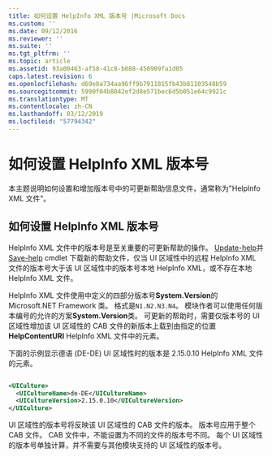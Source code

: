 ```yaml
---
title: 如何设置 HelpInfo XML 版本号 |Microsoft Docs
ms.custom: ''
ms.date: 09/12/2016
ms.reviewer: ''
ms.suite: ''
ms.tgt_pltfrm: ''
ms.topic: article
ms.assetid: 93a00463-af58-41c8-b088-450909fa1d05
caps.latest.revision: 6
ms.openlocfilehash: d69e8a734aa96ff9b7911815fb43b81103548b59
ms.sourcegitcommit: 5990f04b8042ef2d8e571bec6d5b051e64c9921c
ms.translationtype: MT
ms.contentlocale: zh-CN
ms.lasthandoff: 03/12/2019
ms.locfileid: "57794342"
---
```

# <a name="how-to-set-helpinfo-xml-version-numbers"></a>如何设置 HelpInfo XML 版本号

本主题说明如何设置和增加版本号中的可更新帮助信息文件，通常称为"HelpInfo XML 文件"。

## <a name="how-to-set-helpinfo-xml-version-numbers"></a>如何设置 HelpInfo XML 版本号

HelpInfo XML 文件中的版本号是至关重要的可更新帮助的操作。 [Update-help](/powershell/module/Microsoft.PowerShell.Core/Update-Help)并[Save-help](/powershell/module/Microsoft.PowerShell.Core/Update-Help) cmdlet 下载新的帮助文件，仅当 UI 区域性中的远程 HelpInfo XML 文件的版本号大于该 UI 区域性中的版本号本地 HelpInfo XML，或不存在本地 HelpInfo XML 文件。

HelpInfo XML 文件使用中定义的四部分版本号**System.Version**的 Microsoft.NET Framework 类。 格式是`N1.N2.N3.N4`。 模块作者可以使用任何版本编号的允许的方案**System.Version**类。 可更新的帮助时，需要仅版本号的 UI 区域性增加该 UI 区域性的 CAB 文件的新版本上载到由指定的位置**HelpContentURI** HelpInfo XML 文件中的元素。

下面的示例显示德语 (DE-DE) UI 区域性时的版本是 2.15.0.10 HelpInfo XML 文件的元素。

```xml

<UICulture>
  <UICultureName>de-DE</UICultureName>
  <UICultureVersion>2.15.0.10</UICultureVersion>
</UICulture>
```

UI 区域性的版本号将反映该 UI 区域性的 CAB 文件的版本。 版本号应用于整个 CAB 文件。 CAB 文件中，不能设置为不同的文件的版本号不同。 每个 UI 区域性的版本号单独计算，并不需要与其他模块支持的 UI 区域性的版本号。